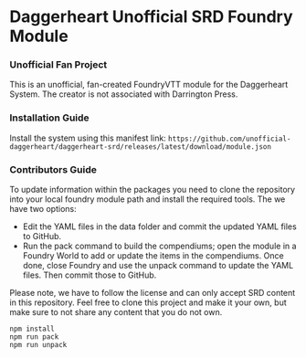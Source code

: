 # Daggerheart Unofficial SRD Foundry Module

### Unofficial Fan Project

This is an unofficial, fan-created FoundryVTT module for the Daggerheart System. The creator is not associated with Darrington Press.

### Installation Guide

Install the system using this manifest link: `https://github.com/unofficial-daggerheart/daggerheart-srd/releases/latest/download/module.json`

### Contributors Guide

To update information within the packages you need to clone the repository into your local foundry module path and install the required tools. The we have two options:

- Edit the YAML files in the data folder and commit the updated YAML files to GitHub.
- Run the pack command to build the compendiums; open the module in a Foundry World to add or update the items in the compendiums. Once done, close Foundry and use the unpack command to update the YAML files. Then commit those to GitHub.

Please note, we have to follow the license and can only accept SRD content in this repository. Feel free to clone this project and make it your own, but make sure to not share any content that you do not own.

```
npm install
npm run pack
npm run unpack
```
